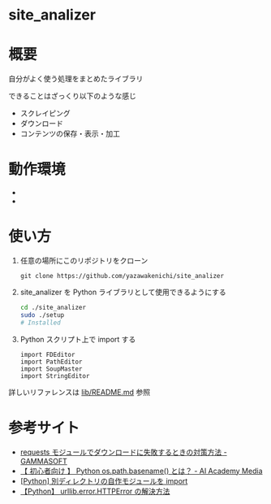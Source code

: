 # site_analizer
# 概要
自分がよく使う処理をまとめたライブラリ

できることはざっくり以下のような感じ

- スクレイピング
- ダウンロード
- コンテンツの保存・表示・加工

# 動作環境
- 
- 

# 使い方
1. 任意の場所にこのリポジトリをクローン
    ```
    git clone https://github.com/yazawakenichi/site_analizer
    ```

2. site_analizer を Python ライブラリとして使用できるようにする
    ``` bash
    cd ./site_analizer
    sudo ./setup
    # Installed
    ```

3. Python スクリプト上で import する
    ```
    import FDEditor
    import PathEditor
    import SoupMaster
    import StringEditor
    ```

詳しいリファレンスは [lib/README.md](https://github.com/yazawakenichi/site_analizer/tree/main/lib) 参照

# 参考サイト
- [requests モジュールでダウンロードに失敗するときの対策方法 - GAMMASOFT](https://gammasoft.jp/support/solutions-of-requests-get-failed/)
- [【 初心者向け 】 Python os.path.basename() とは？ - AI Academy Media](https://aiacademy.jp/media/?p=1584)
- [[Python] 別ディレクトリの自作モジュールを import](https://fuji-pocketbook.net/another-dir-module/)
- [【Python】 urllib.error.HTTPError の解決方法](https://self-development.info/%E3%80%90python%E3%80%91urllib-error-httperror%E3%81%AE%E8%A7%A3%E6%B1%BA%E6%96%B9%E6%B3%95/)
